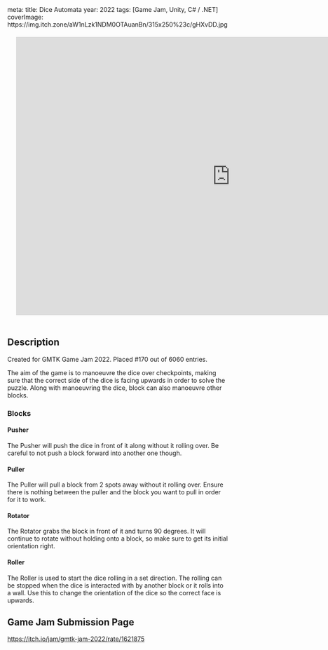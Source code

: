 <route lang="yaml">
meta:
  title: Dice Automata
  year: 2022
  tags: [Game Jam, Unity, C# / .NET]
  coverImage: https://img.itch.zone/aW1nLzk1NDM0OTAuanBn/315x250%23c/gHXvDD.jpg
</route>

<iframe 
  frameborder="0" 
  src="https://itch.io/embed-upload/6802807"
  width="975" 
  height="635"
  style="
    justify-self: center;
    margin: 20px;
  "
>
  <a href="https://reedsman.itch.io/dice-automata">Play Dice Automata on itch.io</a>
</iframe>

## Description

Created for GMTK Game Jam 2022. Placed #170 out of 6060 entries.

The aim of the game is to manoeuvre the dice over checkpoints, making sure that the correct side of the dice is facing upwards in order to solve the puzzle. Along with manoeuvring the dice, block can also manoeuvre other blocks.

### Blocks

#### Pusher

The Pusher will push the dice in front of it along without it rolling over. Be careful to not push a block forward into another one though.

#### Puller

The Puller will pull a block from 2 spots away without it rolling over. Ensure there is nothing between the puller and the block you want to pull in order for it to work.

#### Rotator

The Rotator grabs the block in front of it and turns 90 degrees. It will continue to rotate without holding onto a block, so make sure to get its initial orientation right.

#### Roller

The Roller is used to start the dice rolling in a set direction. The rolling can be stopped when the dice is interacted with by another block or it rolls into a wall. Use this to change the orientation of the dice so the correct face is upwards.

## Game Jam Submission Page

https://itch.io/jam/gmtk-jam-2022/rate/1621875